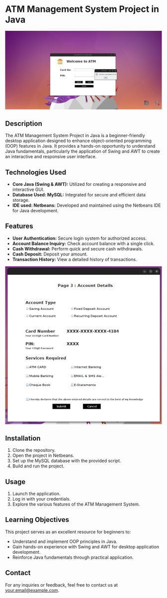 # ATM Management System Project in Java

<!-- Add a catchy logo or banner image here if you have one -->

![Project Logo](images/loginInterface.png)

## Description

The ATM Management System Project in Java is a beginner-friendly desktop application designed to enhance object-oriented programming (OOP) features in Java. It provides a hands-on opportunity to understand Java fundamentals, particularly the application of Swing and AWT to create an interactive and responsive user interface.

## Technologies Used

- **Core Java (Swing & AWT):** Utilized for creating a responsive and interactive GUI.
- **Database Used: MySQL:** Integrated for secure and efficient data storage.
- **IDE used: Netbeans:** Developed and maintained using the Netbeans IDE for Java development.

## Features

- **User Authentication:** Secure login system for authorized access.
- **Account Balance Inquiry:** Check account balance with a single click.
- **Cash Withdrawal:** Perform quick and secure cash withdrawals.
- **Cash Deposit:** Deposit your amount.
- **Transaction History:** View a detailed history of transactions.

![Project Logo](images/AccountDetailsInterface.png)

## Installation

1. Clone the repository.
2. Open the project in Netbeans.
3. Set up the MySQL database with the provided script.
4. Build and run the project.

## Usage

1. Launch the application.
2. Log in with your credentials.
3. Explore the various features of the ATM Management System.

## Learning Objectives

This project serves as an excellent resource for beginners to:

- Understand and implement OOP principles in Java.
- Gain hands-on experience with Swing and AWT for desktop application development.
- Reinforce Java fundamentals through practical application.

## Contact

For any inquiries or feedback, feel free to contact us at [your.email@example.com](mailto:akashkumar355231@gmail.com).

<!-- Add any additional sections if necessary -->


